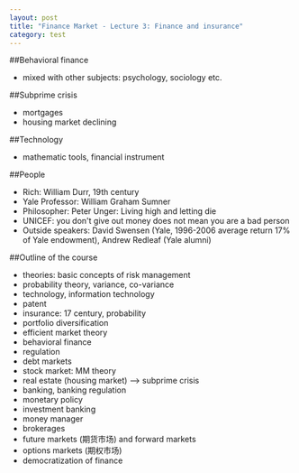 ```yaml
---
layout: post
title: "Finance Market - Lecture 3: Finance and insurance"
category: test
---
```

<script>
  (function(i,s,o,g,r,a,m){i['GoogleAnalyticsObject']=r;i[r]=i[r]||function(){
  (i[r].q=i[r].q||[]).push(arguments)},i[r].l=1*new Date();a=s.createElement(o),
  m=s.getElementsByTagName(o)[0];a.async=1;a.src=g;m.parentNode.insertBefore(a,m)
  })(window,document,'script','//www.google-analytics.com/analytics.js','ga');

  ga('create', 'UA-70318521-1', 'auto');
  ga('send', 'pageview');

</script>

##Behavioral finance  
- mixed with other subjects: psychology, sociology etc.  

##Subprime crisis  
- mortgages  
- housing market declining  

##Technology  
- mathematic tools, financial instrument  

##People  
- Rich: William Durr, 19th century  
- Yale Professor: William Graham Sumner  
- Philosopher: Peter Unger: Living high and letting die  
- UNICEF: you don't give out money does not mean you are a bad person  
- Outside speakers: David Swensen (Yale, 1996-2006 average return 17% of Yale endowment), Andrew Redleaf (Yale alumni)  

##Outline of the course  
- theories: basic concepts of risk management  
- probability theory, variance, co-variance  
- technology, information technology  
- patent  
- insurance: 17 century, probability  
- portfolio diversification  
- efficient market theory  
- behavioral finance  
- regulation  
- debt markets  
- stock market: MM theory  
- real estate (housing market) --> subprime crisis  
- banking, banking regulation  
- monetary policy  
- investment banking  
- money manager  
- brokerages  
- future markets (期货市场) and forward markets  
- options markets (期权市场)  
- democratization of finance  

